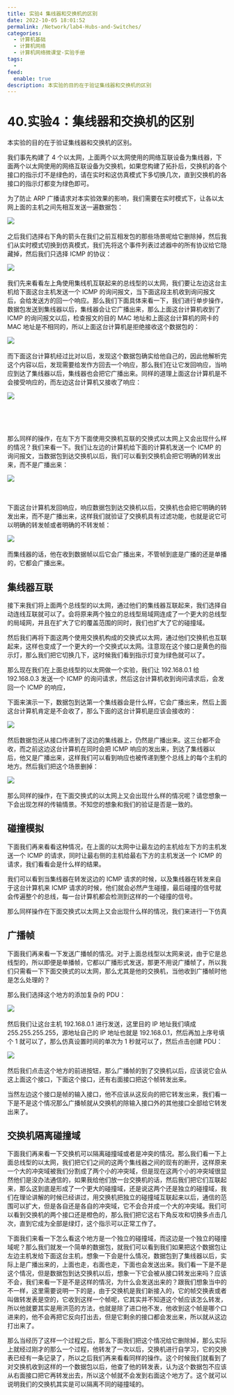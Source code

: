 ```yaml
---
title: 实验4 集线器和交换机的区别
date: 2022-10-05 18:01:52
permalink: /Network/lab4-Hubs-and-Switches/
categories:
  - 计算机基础
  - 计算机网络
  - 计算机网络微课堂-实验手册
tags:
  - 
feed:
  enable: true
description: 本实验的目的在于验证集线器和交换机的区别
---
```


# 40.实验4：集线器和交换机的区别

本实验的目的在于验证集线器和交换机的区别。

<!-- more -->


我们事先构建了 4 个以太网，上面两个以太网使用的网络互联设备为集线器，下面两个以太网使用的网络互联设备为交换机，如果您构建了拓扑后，交换机的各个接口的指示灯不是绿色的，请在实时和这仿真模式下多切换几次，直到交换机的各接口的指示灯都变为绿色即可。

为了防止 ARP 广播请求对本实验效果的影响，我们需要在实时模式下，让各以太网上面的主机之间先相互发送一遍数据包：

​![](https://image.peterjxl.com/blog/image-20211227214410-xgpq3q7.png)​

之后我们选择右下角的箭头在我们之前互相发包的那些场景呢给它删除掉，然后我们从实时模式切换到仿真模式，我们先将这个事件列表过滤器中的所有协议给它隐藏掉，然后我们只选择 ICMP 的协议：

​![](https://image.peterjxl.com/blog/image-20211227210026-pphbc3f.png)​

我们先来看看左上角使用集线机互联起来的总线型的以太网，我们要让左边这台主机给下面这台主机发送一个 ICMP 的询问报文，当下面这段主机收到询问报文后，会给发送方的回一个响应。那么我们下面具体来看一下，我们进行单步操作，数据包发送到集线器以后，集线器会让它广播出来，那么上面这台计算机收到了 ICMP 的询问报文以后，检查报文的目的 MAC 地址和上面这台计算机的网卡的 MAC 地址是不相同的，所以上面这台计算机是拒绝接收这个数据包的：

​![](https://image.peterjxl.com/blog/image-20211227215925-ztn2bnv.png)​

而下面这台计算机经过比对以后，发现这个数据包确实给他自己的，因此他解析完这个内容以后，发现需要给发作方回去一个响应，那么我们在让它发回响应，当响应到达了集线器以后，集线器也会把它广播出来。同样的道理上面这台计算机是不会接受响应的，而左边这台计算机又接收了响应：

​![](https://image.peterjxl.com/blog/image-20211227215953-pcuyxf7.png)​

‍

‍

那么同样的操作，在左下方下面使用交换机互联的交换式以太网上又会出现什么样的情况？我们来看一下。我们让左边的计算机给下面的计算机发送一个 ICMP 的询问报文，当数据包到达交换机以后，我们可以看到交换机会把它明确的转发出来，而不是广播出来：

​![](https://image.peterjxl.com/blog/image-20211227220031-8n34f9c.png)​

‍

下面这台计算机发回响应，响应数据包到达交换机以后，交换机也会把它明确的转发出来，而不是广播出来，这样我们就验证了交换机具有过滤功能，也就是说它可以明确的转发帧或者明确的不转发帧：

​![](https://image.peterjxl.com/blog/image-20211227220042-a0nzcg7.png)​

而集线器的话，他在收到数据帧以后它会广播出来，不管帧到底是广播的还是单播的，它都会广播出来。

## 集线器互联

接下来我们将上面两个总线型的以太网，通过他们的集线器互联起来，我们选择自动连线互联就可以了。会将原来两个独立的总线型局域网连成了一个更大的总线型的局域网，并且在扩大了它的覆盖范围的同时，我们也扩大了它的碰撞域。

然后我们再将下面这两个使用交换机构成的交换式以太网，通过他们交换机也互联起来，这样也变成了一个更大的一个交换式以太网。注意现在这个接口是黄色的指示灯，那么我们把它切换几下，这时候我们看到指示灯变为绿色就可以了。

那么现在我们在上面总线型的以太网做一个实验，我们让 192.168.0.1 给 192.168.0.3 发送一个 ICMP 的询问请求，然后这台计算机收到询问请求后，会发回一个 ICMP 的响应，

下面来演示一下，数据包到达第一个集线器会是什么样，它会广播出来，然后上面这台计算机肯定是不会收了，那么下面的这台计算机是应该会接收的：

​![](https://image.peterjxl.com/blog/image-20211227220212-hgpwxbc.png)​

然后数据包还从接口传递到了这边的集线器上，仍然是广播出来。这三台都不会收，而之前这边这台计算机在同时会把 ICMP 响应的发出来，到达了集线器以后，他又是广播出来，这样我们可以看到响应也被传递到整个总线上的每个主机的地方。然后我们把这个场景删掉：

​![](https://image.peterjxl.com/blog/image-20211227220239-hyrkqe5.png)​

那么同样的操作，在下面交换式的以太网上又会出现什么样的情况呢？请您想象一下会出现怎样的传输情景。不知您的想象和我们的验证是否是一致的。

## 碰撞模拟

下面我们再来看看这种情况，在上面的以太网中让最左边的主机给左下方的主机发送一个 ICMP 的请求，同时让最右侧的主机给最右下方的主机发送一个 ICMP 的请求，我们看看会是什么样的结果。

我们可以看到当集线器在转发这边的 ICMP 请求的时候，以及集线器在转发来自于这台计算机来 ICMP 请求的时候，他们就会必然产生碰撞，最后碰撞的信号就会传遍整个的总线，每一台计算机都会检测到这样的一个碰撞的信号。

那么同样操作在下面交换式以太网上又会出现什么样的情况，我们来进行一下仿真

## 广播帧

下面我们再来看一下发送广播帧的情况。对于上面总线型以太网来说，由于它是总线型的，所以即便是单播帧，它都以广播形式发送，那更不用说广播帧了，所以我们只需看一下下面交换式的以太网，那么尤其是他的交换机，当他收到广播帧时他是怎么处理的？

那么我们选择这个地方的添加复杂的 PDU：

​![](https://image.peterjxl.com/blog/image-20211227220343-y1lrtml.png)​

然后我们让这台主机 192.168.0.1 进行发送，这里目的 IP 地址我们填成 255.255.255.255，源地址自己的 IP 地址也就是 192.168.0.1，然后再加上序号填个 1 就可以了，那么仿真设置时间的单次为 1 秒就可以了，然后点击创建 PDU：

​![](https://image.peterjxl.com/blog/image-20211227220414-kugsxit.png)​

然后我们点击这个地方的前进按钮，那么广播帧的到了交换机以后，应该说它会从这上面这个接口，下面这个接口，还有右面接口把这个帧转发出来。

当然左边这个接口是帧的输入接口，他不应该从这反向的把它转发出来，我们看一下是不是这个情况那么广播帧就从交换机的除输入接口外的其他接口全部给它转发出来了。

## 交换机隔离碰撞域

下面我们再来看一下交换机可以隔离碰撞域或者是冲突的情况。那么我们看一下上面总线型的以太网，我们把它们之间的这两个集线器之间的现有的断开，这样原来一个大的冲突域被我们分割成了两个小的冲突域，但是现在这两个小的冲突域很显然他们是没办法通信的，如果我给他们放一台交换机的话，然后我们把它们互联起来，那么这到底是形成了一个更大的碰撞域，还是说这两个还是独立的碰撞域，我们在理论讲解的时候已经讲过，用交换机把独立的碰撞域互联起来以后，通信的范围可以扩大，但是各自还是各自的冲突域，它不会合并成一个大的冲突域。我们可以看到交换机的两个接口还是橙色的，那么我们把它这右下角反攻和切换多点击几次，直到它成为全部是绿灯，这个指示可以正常工作了。

下面我们来看一下怎么看这个地方是一个独立的碰撞域，而这边是一个独立的碰撞域呢？那么我们就发一个简单的数据包，就我们可以看到我们如果把这个数据包让左边主机发给下面这台主机，想象一下会是什么情况，数据包到了集线器以后，实际上是广播出来的，上面也走，右面也走，下面也会发送出来。我们看一下是不是这个情况，但是数据包到达交换机以后，想象一下它会被从接口转发出来吗？应该不会，我们来看一下是不是这样的情况，为什么会发送出来的？跟我们想象当中的不一样，这里需要说明一下的是，由于交换机是我们新接入的，它的帧交换表或者叫做转发表是空的，它收到这样一个帧呢，它其实并不知道这个帧应该怎么转发，所以他就要其实是用洪范的方法，也就是除了进口他不发，他收到这个帧是哪个口进来的，他不会再把它反向打出去，但是它剩余的接口都会发出来，所以就从这边打出来了。

那么当经历了这样一个过程之后，那么下面我们把这个情况给它删除掉，那么实际上就经过刚才的那么一个过程，他转发了一次以后，交换机进行自学习，它的交换表已经有一条记录了，所以之后我们再来看看同样的操作。这个时候我们就看到了对交换机收到这样的一个数据包以后，他查了他的转发表，认为这个数据包不应该从右面接口把它再转发出去，所以这个帧就不会发到右面这个地方了。这个就可以说明我们的交换机其实是可以隔离不同的碰撞域的。
